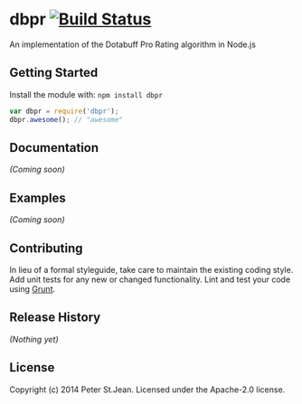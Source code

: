 # dbpr [![Build Status](https://secure.travis-ci.org/pstjean/dbpr.png?branch=master)](http://travis-ci.org/pstjean/dbpr)

An implementation of the Dotabuff Pro Rating algorithm in Node.js

## Getting Started
Install the module with: `npm install dbpr`

```javascript
var dbpr = require('dbpr');
dbpr.awesome(); // "awesome"
```

## Documentation
_(Coming soon)_

## Examples
_(Coming soon)_

## Contributing
In lieu of a formal styleguide, take care to maintain the existing coding style. Add unit tests for any new or changed functionality. Lint and test your code using [Grunt](http://gruntjs.com/).

## Release History
_(Nothing yet)_

## License
Copyright (c) 2014 Peter St.Jean. Licensed under the Apache-2.0 license.
